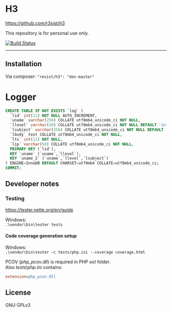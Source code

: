 # H3

https://github.com/r3sist/h3

This repository is for personal use only. 

[![Build Status](https://travis-ci.org/r3sist/h3.svg?branch=master)](https://travis-ci.org/r3sist/h3)

---

## Installation

Via composer: `"resist/h3": "dev-master"`

# Logger

```SQL
CREATE TABLE IF NOT EXISTS `log` (
  `lid` int(11) NOT NULL AUTO_INCREMENT,
  `uname` varchar(256) COLLATE utf8mb4_unicode_ci NOT NULL,
  `llevel` varchar(20) COLLATE utf8mb4_unicode_ci NOT NULL DEFAULT 'info',
  `lsubject` varchar(256) COLLATE utf8mb4_unicode_ci NOT NULL DEFAULT 'general',
  `lbody` text COLLATE utf8mb4_unicode_ci NOT NULL,
  `lts` int(11) NOT NULL,
  `lip` varchar(50) COLLATE utf8mb4_unicode_ci NOT NULL,
  PRIMARY KEY (`lid`),
  KEY `uname` (`uname`,`llevel`),
  KEY `uname_2` (`uname`,`llevel`,`lsubject`)
) ENGINE=InnoDB DEFAULT CHARSET=utf8mb4 COLLATE=utf8mb4_unicode_ci;
COMMIT;
```

## Developer notes

### Testing

https://tester.nette.org/en/guide 

Windows:  
`.\vendor\bin\tester tests`

#### Code coverage generation setup

Windows:  
`.\vendor\bin\tester -c tests/php.ini --coverage coverage.html`

PCOV (*php_pcov.dll*) is required in PHP *ext* folder.  
Also *tests\php.ini* contains:

```ini
extension=php_pcov.dll
```

## License

GNU GPLv3